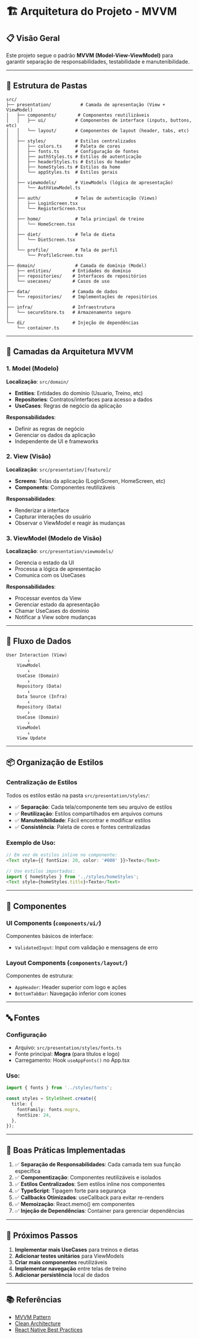 # 🏗️ Arquitetura do Projeto - MVVM

## 📋 Visão Geral

Este projeto segue o padrão **MVVM (Model-View-ViewModel)** para garantir separação de responsabilidades, testabilidade e manutenibilidade.

---

## 📁 Estrutura de Pastas

```
src/
├── presentation/           # Camada de apresentação (View + ViewModel)
│   ├── components/        # Componentes reutilizáveis
│   │   ├── ui/           # Componentes de interface (inputs, buttons, etc)
│   │   └── layout/       # Componentes de layout (header, tabs, etc)
│   │
│   ├── styles/           # Estilos centralizados
│   │   ├── colors.ts     # Paleta de cores
│   │   ├── fonts.ts      # Configuração de fontes
│   │   ├── authStyles.ts # Estilos de autenticação
│   │   ├── headerStyles.ts # Estilos do header
│   │   ├── homeStyles.ts # Estilos da home
│   │   └── appStyles.ts  # Estilos gerais
│   │
│   ├── viewmodels/       # ViewModels (lógica de apresentação)
│   │   └── AuthViewModel.ts
│   │
│   ├── auth/             # Telas de autenticação (Views)
│   │   ├── LoginScreen.tsx
│   │   └── RegisterScreen.tsx
│   │
│   ├── home/             # Tela principal de treino
│   │   └── HomeScreen.tsx
│   │
│   ├── diet/             # Tela de dieta
│   │   └── DietScreen.tsx
│   │
│   └── profile/          # Tela de perfil
│       └── ProfileScreen.tsx
│
├── domain/               # Camada de domínio (Model)
│   ├── entities/        # Entidades do domínio
│   ├── repositories/    # Interfaces de repositórios
│   └── usecases/        # Casos de uso
│
├── data/                # Camada de dados
│   └── repositories/    # Implementações de repositórios
│
├── infra/               # Infraestrutura
│   └── secureStore.ts   # Armazenamento seguro
│
└── di/                  # Injeção de dependências
    └── container.ts
```

---

## 🎯 Camadas da Arquitetura MVVM

### 1. **Model (Modelo)**
**Localização**: `src/domain/`

- **Entities**: Entidades do domínio (Usuario, Treino, etc)
- **Repositories**: Contratos/interfaces para acesso a dados
- **UseCases**: Regras de negócio da aplicação

**Responsabilidades**:
- Definir as regras de negócio
- Gerenciar os dados da aplicação
- Independente de UI e frameworks

### 2. **View (Visão)**
**Localização**: `src/presentation/[feature]/`

- **Screens**: Telas da aplicação (LoginScreen, HomeScreen, etc)
- **Components**: Componentes reutilizáveis

**Responsabilidades**:
- Renderizar a interface
- Capturar interações do usuário
- Observar o ViewModel e reagir às mudanças

### 3. **ViewModel (Modelo de Visão)**
**Localização**: `src/presentation/viewmodels/`

- Gerencia o estado da UI
- Processa a lógica de apresentação
- Comunica com os UseCases

**Responsabilidades**:
- Processar eventos da View
- Gerenciar estado da apresentação
- Chamar UseCases do domínio
- Notificar a View sobre mudanças

---

## 🔄 Fluxo de Dados

```
User Interaction (View)
        ↓
    ViewModel
        ↓
    UseCase (Domain)
        ↓
    Repository (Data)
        ↓
    Data Source (Infra)
        ↓
    Repository (Data)
        ↓
    UseCase (Domain)
        ↓
    ViewModel
        ↓
    View Update
```

---

## 📦 Organização de Estilos

### **Centralização de Estilos**
Todos os estilos estão na pasta `src/presentation/styles/`:

- ✅ **Separação**: Cada tela/componente tem seu arquivo de estilos
- ✅ **Reutilização**: Estilos compartilhados em arquivos comuns
- ✅ **Manutenibilidade**: Fácil encontrar e modificar estilos
- ✅ **Consistência**: Paleta de cores e fontes centralizadas

### **Exemplo de Uso**:
```typescript
// Em vez de estilos inline no componente:
<Text style={{ fontSize: 20, color: '#000' }}>Texto</Text>

// Use estilos importados:
import { homeStyles } from '../styles/homeStyles';
<Text style={homeStyles.title}>Texto</Text>
```

---

## 🎨 Componentes

### **UI Components** (`components/ui/`)
Componentes básicos de interface:
- `ValidatedInput`: Input com validação e mensagens de erro

### **Layout Components** (`components/layout/`)
Componentes de estrutura:
- `AppHeader`: Header superior com logo e ações
- `BottomTabBar`: Navegação inferior com ícones

---

## 🔤 Fontes

### **Configuração**
- Arquivo: `src/presentation/styles/fonts.ts`
- Fonte principal: **Mogra** (para títulos e logo)
- Carregamento: Hook `useAppFonts()` no App.tsx

### **Uso**:
```typescript
import { fonts } from '../styles/fonts';

const styles = StyleSheet.create({
  title: {
    fontFamily: fonts.mogra,
    fontSize: 24,
  },
});
```

---

## 🎯 Boas Práticas Implementadas

1. ✅ **Separação de Responsabilidades**: Cada camada tem sua função específica
2. ✅ **Componentização**: Componentes reutilizáveis e isolados
3. ✅ **Estilos Centralizados**: Sem estilos inline nos componentes
4. ✅ **TypeScript**: Tipagem forte para segurança
5. ✅ **Callbacks Otimizados**: useCallback para evitar re-renders
6. ✅ **Memoização**: React.memo() em componentes
7. ✅ **Injeção de Dependências**: Container para gerenciar dependências

---

## 🚀 Próximos Passos

1. **Implementar mais UseCases** para treinos e dietas
2. **Adicionar testes unitários** para ViewModels
3. **Criar mais componentes** reutilizáveis
4. **Implementar navegação** entre telas de treino
5. **Adicionar persistência** local de dados

---

## 📚 Referências

- [MVVM Pattern](https://en.wikipedia.org/wiki/Model%E2%80%93view%E2%80%93viewmodel)
- [Clean Architecture](https://blog.cleancoder.com/uncle-bob/2012/08/13/the-clean-architecture.html)
- [React Native Best Practices](https://reactnative.dev/docs/performance)

